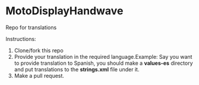 # MotoDisplayHandwave
Repo for translations

Instructions:
1) Clone/fork this repo
2) Provide your translation in the required language.Example:
Say you want to provide translation to Spanish, you should make a __values-es__ directory and put translations to the __strings.xml__ file under it.
3) Make a pull request.
